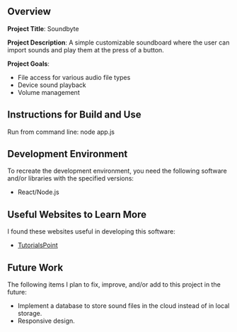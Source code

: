 ## Overview

**Project Title**:
Soundbyte

**Project Description**:
A simple customizable soundboard where the user can import sounds and play them at the press of a button. 

**Project Goals**:
- File access for various audio file types
- Device sound playback
- Volume management

## Instructions for Build and Use

Run from command line: node app.js

## Development Environment 

To recreate the development environment, you need the following software and/or libraries with the specified versions:

* React/Node.js

## Useful Websites to Learn More

I found these websites useful in developing this software:

* [TutorialsPoint](https://www.tutorialspoint.com/nodejs/index.htm)

## Future Work

The following items I plan to fix, improve, and/or add to this project in the future:

* Implement a database to store sound files in the cloud instead of in local storage.
* Responsive design.
